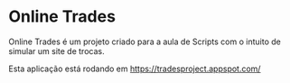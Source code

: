 Online Trades
================

Online Trades é um projeto criado para a aula de Scripts com o intuito de simular um site de trocas.

Esta aplicação está rodando em <https://tradesproject.appspot.com/>
